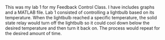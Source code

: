 This was my lab 1 for my Feedback Control Class. I have includes graphs and a MATLAB file. 
Lab 1 consisted of controlling a lightbulb based on its temperature. When the lightbulb reached
a specific temperature, the solid state relay would turn off the lightbulb so it could cool 
down below the desired temperature and then turn it back on. The process would repeat for 
the desired amount of time.

